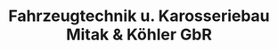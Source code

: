---
title: "Fahrzeugtechnik u. Karosseriebau Mitak & Köhler GbR"
url: /schwalbach-am-taunus/fahrzeugtechnik-u-karosseriebau-mitak-und-koehler-gbr/
shop: Autowerkstatt
---
